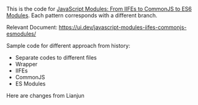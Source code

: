 This is the code for [JavaScript Modules: From IIFEs to CommonJS to ES6 Modules](https://tylermcginnis.com/javascript-modules/). Each pattern corresponds with a different branch.

Relevant Document: https://ui.dev/javascript-modules-iifes-commonjs-esmodules/

Sample code for different approach from history:
  - Separate codes to different files 
  - Wrapper
  - IIFEs
  - CommonJS
  - ES Modules

Here are  changes from Lianjun
